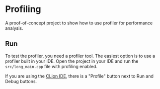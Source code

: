 # Profiling

A proof-of-concept project to show how to use profiler for performance analysis.

## Run

To test the profiler, you need a profiler tool. The easiest option is to use a profiler built in your IDE.
Open the project in your IDE and run the `src/long_main.cpp` file with profiling enabled. 

If you are using the [CLion IDE](https://www.jetbrains.com/clion/), there is a "Profile" button next to Run and Debug buttons.
